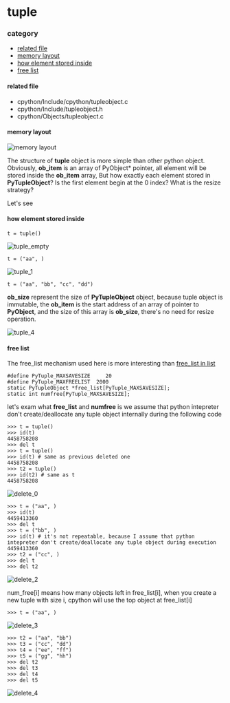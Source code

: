 # tuple

### category

* [related file](#related-file)
* [memory layout](#memory-layout)
* [how element stored inside](#how-element-stored-inside)
* [free list](#free-list)

#### related file
* cpython/Include/cpython/tupleobject.c
* cpython/Include/tupleobject.h
* cpython/Objects/tupleobject.c

#### memory layout

![memory layout](https://img-blog.csdnimg.cn/20190313121821367.png?x-oss-process=image/watermark,type_ZmFuZ3poZW5naGVpdGk,shadow_10,text_aHR0cHM6Ly9ibG9nLmNzZG4ubmV0L3FxXzMxNzIwMzI5,size_16,color_FFFFFF,t_70)

The structure of **tuple** object is more simple than other python object.
Obviously, **ob_item** is an array of PyObject* pointer, all element will be stored inside the **ob_item** array, But how exactly each element stored in **PyTupleObject**? Is the first element begin at the 0 index? What is the resize strategy?

Let's see

#### how element stored inside

	t = tuple()

![tuple_empty](https://github.com/zpoint/CPython-Internals/blob/master/BasicObject/tuple/tuple_empty.png)

	t = ("aa", )

![tuple_1](https://github.com/zpoint/CPython-Internals/blob/master/BasicObject/tuple/tuple_1.png)

	t = ("aa", "bb", "cc", "dd")

**ob_size** represent the size of **PyTupleObject** object, because tuple object is immutable, the **ob_item** is the start address of an array of pointer to **PyObject**, and the size of this array is **ob_size**, there's no need for resize operation.

![tuple_4](https://github.com/zpoint/CPython-Internals/blob/master/BasicObject/tuple/tuple_4.png)

#### free list

The free_list mechanism used here is more interesting than [free_list in list](https://github.com/zpoint/CPython-Internals/blob/master/BasicObject/list/list.md#delete-and-free-list)

	#define PyTuple_MAXSAVESIZE     20
    #define PyTuple_MAXFREELIST  2000
    static PyTupleObject *free_list[PyTuple_MAXSAVESIZE];
	static int numfree[PyTuple_MAXSAVESIZE];


let's exam what **free_list** and **numfree** is
we assume that python intepreter don't create/deallocate any tuple object internally during the following code

	>>> t = tuple()
    >>> id(t)
    4458758208
    >>> del t
    >>> t = tuple()
    >>> id(t) # same as previous deleted one
    4458758208
    >>> t2 = tuple()
    >>> id(t2) # same as t
    4458758208

![delete_0](https://github.com/zpoint/CPython-Internals/blob/master/BasicObject/tuple/delete_0.png)

	>>> t = ("aa", )
    >>> id(t)
    4459413360
    >>> del t
    >>> t = ("bb", )
    >>> id(t) # it's not repeatable, because I assume that python intepreter don't create/deallocate any tuple object during execution
    4459413360
    >>> t2 = ("cc", )
    >>> del t
    >>> del t2

![delete_2](https://github.com/zpoint/CPython-Internals/blob/master/BasicObject/tuple/delete_2.png)

num_free[i] means how many objects left in free_list[i], when you create a new tuple with size i, cpython will use the top object at free_list[i]

	>>> t = ("aa", )

![delete_3](https://github.com/zpoint/CPython-Internals/blob/master/BasicObject/tuple/delete_3.png)

	>>> t2 = ("aa", "bb")
    >>> t3 = ("cc", "dd")
    >>> t4 = ("ee", "ff")
    >>> t5 = ("gg", "hh")
    >>> del t2
    >>> del t3
    >>> del t4
    >>> del t5

![delete_4](https://github.com/zpoint/CPython-Internals/blob/master/BasicObject/tuple/delete_4.png)
